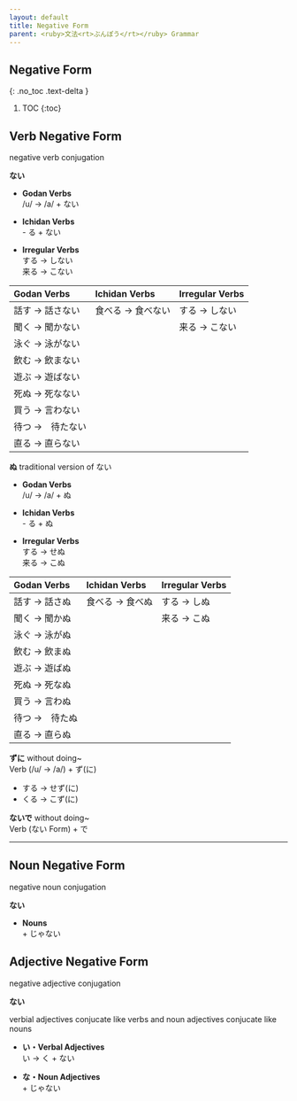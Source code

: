 ```yaml
---
layout: default
title: Negative Form
parent: <ruby>文法<rt>ぶんぽう</rt></ruby> Grammar
---
```


## Negative Form
{: .no_toc .text-delta }

1. TOC
{:toc}

## Verb Negative Form
negative verb conjugation

**ない**  

- **Godan Verbs**  
  /u/ → /a/ + ない  

- **Ichidan Verbs**  
  \- る + ない  

- **Irregular Verbs**  
  する → しない  
  来る → こない

| Godan Verbs      | Ichidan Verbs     | Irregular Verbs |
|:---------------- |:----------------- |:--------------- |
| 話す → 話さない  | 食べる → 食べない | する → しない   |
| 聞く → 聞かない  |                   | 来る → こない   |
| 泳ぐ → 泳がない  |                   |                 |
| 飲む → 飲まない  |                   |                 |
| 遊ぶ → 遊ばない  |                   |                 |
| 死ぬ → 死なない  |                   |                 |
| 買う → 言わない  |                   |                 |
| 待つ →　待たない |                   |                 |
| 直る → 直らない  |                   |                 |

**ぬ** traditional version of ない  

- **Godan Verbs**  
  /u/ → /a/ + ぬ

- **Ichidan Verbs**  
  \- る + ぬ

- **Irregular Verbs**  
  する → せぬ  
  来る → こぬ

| Godan Verbs    | Ichidan Verbs   | Irregular Verbs |
|:-------------- |:--------------- |:--------------- |
| 話す → 話さぬ  | 食べる → 食べぬ | する → しぬ     |
| 聞く → 聞かぬ  |                 | 来る → こぬ     |
| 泳ぐ → 泳がぬ  |                 |                 |
| 飲む → 飲まぬ  |                 |                 |
| 遊ぶ → 遊ばぬ  |                 |                 |
| 死ぬ → 死なぬ  |                 |                 |
| 買う → 言わぬ  |                 |                 |
| 待つ →　待たぬ |                 |                 |
| 直る → 直らぬ  |                 |                 |

**ずに** without doing~  
Verb (/u/ → /a/) + ず(に)
- する → せず(に)
- くる → こず(に)

**ないで** without doing~  
Verb (ない Form) + で

---

## Noun Negative Form
negative noun conjugation

**ない**

- **Nouns**  
  \+ じゃない

## Adjective Negative Form
negative adjective conjugation

**ない**

verbial adjectives conjucate like verbs and noun adjectives conjucate like nouns  

- **い・Verbal Adjectives**  
  い → く + ない

- **な・Noun Adjectives**  
  \+ じゃない
